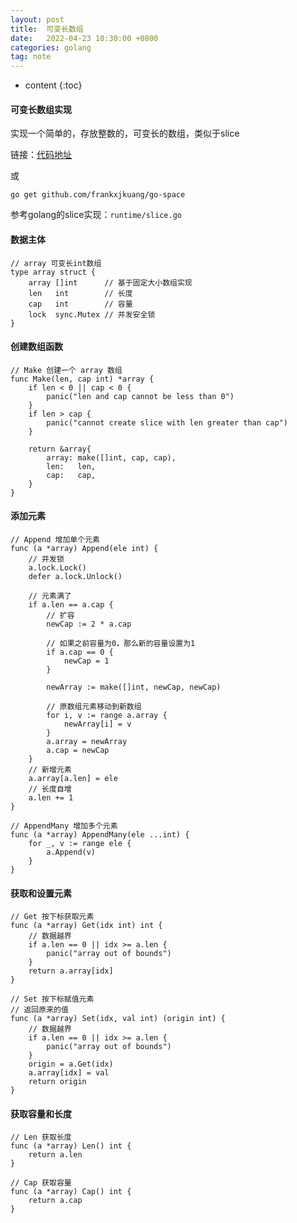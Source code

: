 ```yaml
---
layout: post
title:  可变长数组
date:   2022-04-23 10:30:00 +0800
categories: golang
tag: note
---
```


* content
{:toc}

#### 可变长数组实现

实现一个简单的，存放整数的，可变长的数组，类似于slice

链接：[代码地址](https://github.com/frankxjkuang/go-space/tree/main/array)

或

```
go get github.com/frankxjkuang/go-space
```

参考golang的slice实现：`runtime/slice.go`

#### 数据主体

```
// array 可变长int数组
type array struct {
	array []int      // 基于固定大小数组实现
	len   int        // 长度
	cap   int        // 容量
	lock  sync.Mutex // 并发安全锁
}
```

#### 创建数组函数

```
// Make 创建一个 array 数组
func Make(len, cap int) *array {
	if len < 0 || cap < 0 {
		panic("len and cap cannot be less than 0")
	}
	if len > cap {
		panic("cannot create slice with len greater than cap")
	}

	return &array{
		array: make([]int, cap, cap),
		len:   len,
		cap:   cap,
	}
}
```

#### 添加元素

```
// Append 增加单个元素
func (a *array) Append(ele int) {
	// 并发锁
	a.lock.Lock()
	defer a.lock.Unlock()

	// 元素满了
	if a.len == a.cap {
		// 扩容
		newCap := 2 * a.cap

		// 如果之前容量为0，那么新的容量设置为1
		if a.cap == 0 {
			newCap = 1
		}

		newArray := make([]int, newCap, newCap)

		// 原数组元素移动到新数组
		for i, v := range a.array {
			newArray[i] = v
		}
		a.array = newArray
		a.cap = newCap
	}
	// 新增元素
	a.array[a.len] = ele
	// 长度自增
	a.len += 1
}

// AppendMany 增加多个元素
func (a *array) AppendMany(ele ...int) {
	for _, v := range ele {
		a.Append(v)
	}
}
```

#### 获取和设置元素

```
// Get 按下标获取元素
func (a *array) Get(idx int) int {
	// 数据越界
	if a.len == 0 || idx >= a.len {
		panic("array out of bounds")
	}
	return a.array[idx]
}

// Set 按下标赋值元素
// 返回原来的值
func (a *array) Set(idx, val int) (origin int) {
	// 数据越界
	if a.len == 0 || idx >= a.len {
		panic("array out of bounds")
	}
	origin = a.Get(idx)
	a.array[idx] = val
	return origin
}
```

#### 获取容量和长度

```
// Len 获取长度
func (a *array) Len() int {
	return a.len
}

// Cap 获取容量
func (a *array) Cap() int {
	return a.cap
}
```